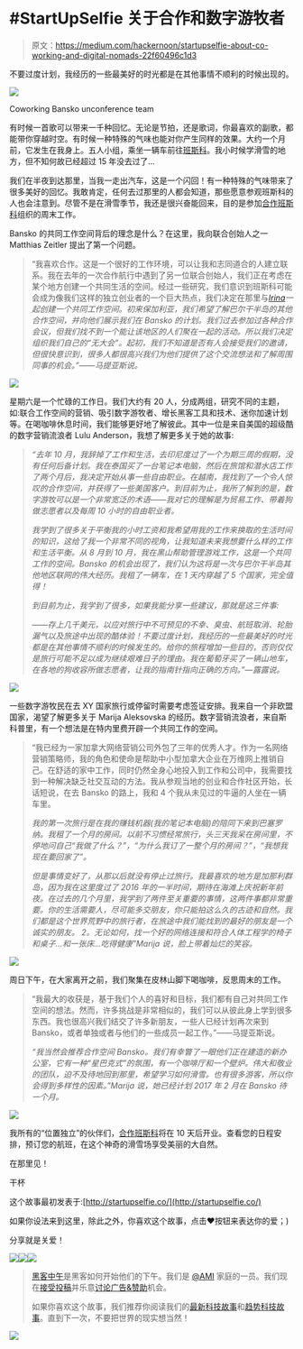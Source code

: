 # #StartUpSelfie 关于合作和数字游牧者

> 原文：<https://medium.com/hackernoon/startupselfie-about-co-working-and-digital-nomads-22f60496c1d3>

不要过度计划，我经历的一些最美好的时光都是在其他事情不顺利的时候出现的。

![](img/fc6a3ff46f1ce14a9de5f8d6a8b04859.png)

Coworking Bansko unconference team

有时候一首歌可以带来一千种回忆。无论是节拍，还是歌词，你最喜欢的副歌，都能带你穿越时空。有时候一种特殊的气味也能对你产生同样的效果。大约一个月前，它发生在我身上。五人小组，乘坐一辆车前往[班斯科](https://en.wikipedia.org/wiki/Bansko)。我小时候学滑雪的地方，但不知何故已经超过 15 年没去过了…

我们在半夜到达那里，当我一走出汽车，这是一个闪回！有一种特殊的气味带来了很多美好的回忆。我敢肯定，任何去过那里的人都会知道，那些愿意参观班斯科的人也会注意到。尽管不是在滑雪季节，我还是很兴奋能回来，目的是参加[合作班斯科](http://www.coworkingbansko.com/)组织的周末工作。

Bansko 的共同工作空间背后的理念是什么？在这里，我向联合创始人之一 Matthias Zeitler 提出了第一个问题。

> “我喜欢合作。这是一个很好的工作环境，可以让我和志同道合的人建立联系。我在去年的一次合作航行中遇到了另一位联合创始人，我们正在考虑在某个地方创建一个共同生活的空间。经过一些研究，我们意识到班斯科可能会成为像我们这样的独立创业者的一个巨大热点，我们决定在那里与[*Irina*](https://bg.linkedin.com/in/irinapandeva)*一起创建一个共同工作空间。初来保加利亚，我们希望了解巴尔干半岛的其他合作空间，并向他们展示我们在 Bansko 的计划。我们过去参加过各种合作会议，但我们找不到一个能让该地区的人们聚在一起的活动。所以我们决定组织我们自己的“无大会”。起初，我们不知道是否有人会接受我们的邀请，但很快意识到，很多人都很高兴我们为他们提供了这个交流想法和了解周围同事的机会。”——马提亚斯说。*

![](img/cc16e0e6d21ffb0ee96894f1f75c5efc.png)

星期六是一个忙碌的工作日。我们大约有 20 人，分成两组，研究不同的主题，如:联合工作空间的营销、吸引数字游牧者、增长黑客工具和技术、迷你加速计划等。在喝咖啡休息时间，我们能够更好地了解彼此。其中一位是来自美国的超级酷的数字营销流浪者 Lulu Anderson，我想了解更多关于她的故事:

> *“去年 10 月，我辞掉了工作和生活，去印尼度过了一个为期三周的假期，没有任何后备计划。我在泰国买了一台笔记本电脑，然后在旅馆和潜水店工作了两个月后，我决定开始从事一些自由职业。在越南，我找到了一个令人惊叹的合作空间，并获得了一些美国客户。到目前为止，我所了解到的是，数字游牧可以是一个非常宽泛的术语——我对它的理解是为贸易工作、带着狗做志愿者以及每周 10 小时的自由职业者。*
> 
> *我学到了很多关于平衡我的小时工资和我希望用我的工作来换取的生活时间的知识，这给了我一个非常不同的视角，让我知道未来我想要什么样的工作和生活平衡。从 8 月到 10 月，我在黑山帮助管理游戏工作，这是一个共同工作的空间。Bansko 的机会出现了，我们认为这将是一次与巴尔干半岛其他地区联网的伟大经历。我租了一辆车，在 1 天内穿越了 5 个国家，完全值得！*
> 
> *到目前为止，我学到了很多，如果我能分享一些建议，那就是这三件事:*
> 
> *——存上几千美元，以应对旅行中不可预见的不幸、臭虫、航班取消、轮胎漏气以及旅途中出现的酷体验！不要过度计划，我经历的一些最美好的时光都是在其他事情不顺利的时候发生的。给你的旅程增加一些目的，否则仅仅是旅行可能不足以成为继续艰难日子的理由。我在葡萄牙买了一辆山地车，在各地的狗收容所做志愿者，让我的指南针指向正确的方向。”—露露说。*

![](img/ca7b6da9ca9c90aac96220c945255ca3.png)

一些数字游牧民在去 XY 国家旅行或停留时需要考虑签证安排。我来自一个非欧盟国家，渴望了解更多关于 Marija Aleksovska 的经历。数字营销流浪者，来自斯科普里，有一个想法是在特内里费开辟一个共同工作的空间。

> “我已经为一家加拿大网络营销公司外包了三年的优秀人才。作为一名网络营销策略师，我的角色和使命是帮助中小型加拿大企业在万维网上推销自己。在舒适的家中工作，同时仍然全身心地投入到工作和公司中，我需要找到一种解决缺乏社交互动的方法。我从参观当地的创业和合作社区开始，长话短说，在去 Bansko 的路上，我和 4 个我从未见过的牛逼的人坐在一辆车里。
> 
> *我的第一次旅行是在我的赚钱机器(我的笔记本电脑)的陪同下来到巴塞罗纳。我租了一个月的房间。以前不习惯经常旅行，头三天我呆在房间里，不停地问自己“我做了什么？”，“为什么我订了一整个月的房间？”，“我想我现在要回家了”。*
> 
> *但是事情变好了，从那以后就没有停止过旅行。我最喜欢的地方是加那利群岛，因为我在这里度过了 2016 年的一半时间，期待在海滩上庆祝新年前夜。在过去的几个月里，我学到了两件至关重要的事情，这两件事都非常重要。你的生活需要人，尽可能多交朋友，你只能拍这么久的古迹和自然。我们都是这个世界荒野中的旅行者，在旅途中我们能找到的最好的朋友是一个诚实的朋友。
> 2。无论如何，找一个好的网络连接和符合人体工程学的椅子和桌子…和一张床…吃得健康”Marija 说，脸上带着灿烂的笑容。*

![](img/b55e5eff3328136ae6aebaaf3a276c1f.png)

周日下午，在大家离开之前，我们聚集在皮林山脚下喝咖啡，反思周末的工作。

> “我最大的收获是，基于我们个人的喜好和目标，我们都有自己对共同工作空间的想法。然而，许多挑战是非常相似的，我们可以从彼此身上学到很多东西。我也很高兴我们结交了许多新朋友，一些人已经计划再次来到 Bansko，或者单独或者与他们的一些成员一起工作。”——马提亚斯说。
> 
> *“我当然会推荐合作空间 Bansko。我们有幸瞥了一眼他们正在建造的新办公室，它有一种“星巴克式”的氛围，有一个咖啡厅和一个壁炉。伟大和敬业的团队，迫不及待地回到那里，希望学习如何滑雪。也有很多游客，所以你会得到多样性的因素。”Marija 说，她已经计划 2017 年 2 月在 Bansko 待一个月。*

![](img/c20f5d827676372c948180551ab083ba.png)

我所有的“位置独立”的伙伴们，[合作班斯科](https://www.facebook.com/coworkingbansko/)将在 10 天后开业。查看您的日程安排，预订您的航班，在这个神奇的滑雪场享受美丽的大自然。

在那里见！

干杯

这个故事最初发表于:[http://startupselfie.co/](http://startupselfie.co/)

如果你设法来到这里，除此之外，你喜欢这个故事，点击❤按钮来表达你的爱；)

分享就是关爱！

[![](img/50ef4044ecd4e250b5d50f368b775d38.png)](http://bit.ly/HackernoonFB)[![](img/979d9a46439d5aebbdcdca574e21dc81.png)](https://goo.gl/k7XYbx)[![](img/2930ba6bd2c12218fdbbf7e02c8746ff.png)](https://goo.gl/4ofytp)

> [黑客中午](http://bit.ly/Hackernoon)是黑客如何开始他们的下午。我们是 [@AMI](http://bit.ly/atAMIatAMI) 家庭的一员。我们现在[接受投稿](http://bit.ly/hackernoonsubmission)并乐意[讨论广告&赞助](mailto:partners@amipublications.com)机会。
> 
> 如果你喜欢这个故事，我们推荐你阅读我们的[最新科技故事](http://bit.ly/hackernoonlatestt)和[趋势科技故事](https://hackernoon.com/trending)。直到下一次，不要把世界的现实想当然！

![](img/be0ca55ba73a573dce11effb2ee80d56.png)